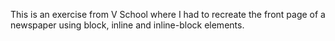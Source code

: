 This is an exercise from V School where I had to recreate the front page of a newspaper using block, inline and inline-block elements.

